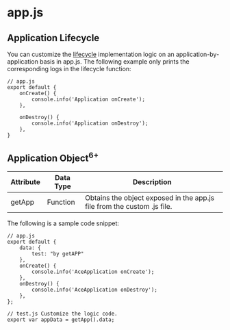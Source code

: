 # app.js


## Application Lifecycle

  You can customize the [lifecycle](js-framework-lifecycle.md) implementation logic on an application-by-application basis in app.js. The following example only prints the corresponding logs in the lifecycle function:

```
// app.js
export default {
    onCreate() {
        console.info('Application onCreate');
    },

    onDestroy() {
        console.info('Application onDestroy');
    },
}
```

## Application Object<sup>6+</sup>

  | Attribute | Data Type | Description | 
| -------- | -------- | -------- |
| getApp | Function | Obtains the object exposed in the app.js file from the custom .js file. | 

The following is a sample code snippet:


```
// app.js
export default {
    data: {
        test: "by getAPP"
    },
    onCreate() {
        console.info('AceApplication onCreate');
    },
    onDestroy() {
        console.info('AceApplication onDestroy');
    },
};
```


```
// test.js Customize the logic code.
export var appData = getApp().data;
```
